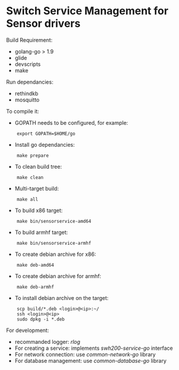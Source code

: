Switch Service Management for Sensor drivers
============================================

Build Requirement: 
* golang-go > 1.9
* glide
* devscripts
* make

Run dependancies:
* rethindkb
* mosquitto

To compile it:
* GOPATH needs to be configured, for example:
```
    export GOPATH=$HOME/go
```

* Install go dependancies:
```
    make prepare
```

* To clean build tree:
```
    make clean
```

* Multi-target build:
```
    make all
```

* To build x86 target:
```
    make bin/sensorservice-amd64
```

* To build armhf target:
```
    make bin/sensorservice-armhf
```
* To create debian archive for x86:
```
    make deb-amd64
```
* To create debian archive for armhf:
```
    make deb-armhf
```

* To install debian archive on the target:
```
    scp build/*.deb <login>@<ip>:~/
    ssh <login>@<ip>
    sudo dpkg -i *.deb
```

For development:
* recommanded logger: *rlog*
* For creating a service: implements *swh200-service-go* interface
* For network connection: use *common-network-go* library
* For database management: use *common-database-go* library

